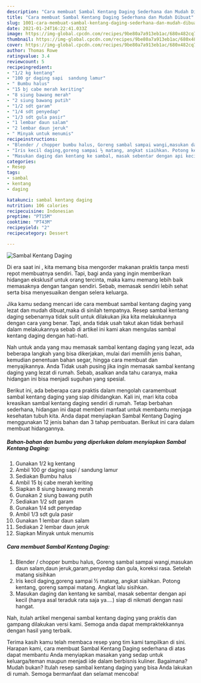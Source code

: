 ```yaml
---
description: "Cara membuat Sambal Kentang Daging Sederhana dan Mudah Dibuat"
title: "Cara membuat Sambal Kentang Daging Sederhana dan Mudah Dibuat"
slug: 1001-cara-membuat-sambal-kentang-daging-sederhana-dan-mudah-dibuat
date: 2021-01-24T16:22:41.033Z
image: https://img-global.cpcdn.com/recipes/9be80a7a913eb1ac/680x482cq70/sambal-kentang-daging-foto-resep-utama.jpg
thumbnail: https://img-global.cpcdn.com/recipes/9be80a7a913eb1ac/680x482cq70/sambal-kentang-daging-foto-resep-utama.jpg
cover: https://img-global.cpcdn.com/recipes/9be80a7a913eb1ac/680x482cq70/sambal-kentang-daging-foto-resep-utama.jpg
author: Thomas Rowe
ratingvalue: 3.4
reviewcount: 5
recipeingredient:
- "1/2 kg kentang"
- "100 gr daging sapi  sandung lamur"
- " Bumbu halus"
- "15 bj cabe merah keriting"
- "8 siung bawang merah"
- "2 siung bawang putih"
- "1/2 sdt garam"
- "1/4 sdt penyedap"
- "1/3 sdt gula pasir"
- "1 lembar daun salam"
- "2 lembar daun jeruk"
- " Minyak untuk menumis"
recipeinstructions:
- "Blender / chopper bumbu halus, Goreng sambal sampai wangi,masukan daun salam,daun jeruk,garam,penyedap dan gula, koreksi rasa. Setelah matang sisihkan"
- "Iris kecil daging,goreng sampai ½ matang, angkat siaihkan. Potong kentang, goreng sampai matang. Angkat lalu sisihkan."
- "Masukan daging dan kentang ke sambal, masak sebentar dengan api kecil (hanya asal teraduk rata saja ya....) siap di nikmati dengan nasi hangat."
categories:
- Resep
tags:
- sambal
- kentang
- daging

katakunci: sambal kentang daging 
nutrition: 106 calories
recipecuisine: Indonesian
preptime: "PT15M"
cooktime: "PT43M"
recipeyield: "2"
recipecategory: Dessert

---
```



![Sambal Kentang Daging](https://img-global.cpcdn.com/recipes/9be80a7a913eb1ac/680x482cq70/sambal-kentang-daging-foto-resep-utama.jpg)

Di era  saat ini , kita memang bisa mengorder makanan praktis tanpa mesti repot membuatnya sendiri. Tapi, bagi anda yang ingin memberikan hidangan eksklusif untuk orang tercinta, maka kamu memang lebih baik memasaknya dengan tangan sendiri. Sebab, memasak sendiri lebih sehat serta bisa menyesuaikan dengan selera keluarga.

Jika kamu sedang mencari ide cara membuat sambal kentang daging yang lezat dan mudah dibuat,maka di sinilah tempatnya. Resep sambal kentang daging  sebenarnya tidak sulit untuk dilakukan jika kita melakukannya dengan cara yang benar. Tapi, anda tidak usah takut akan tidak berhasil dalam melakukannya 
sebab di artikel ini kami akan mengulas sambal kentang daging dengan hati-hati.  



Nah untuk anda yang mau memasak sambal kentang daging yang lezat, ada beberapa langkah yang bisa dikerjakan, mulai dari memilih jenis bahan, kemudian penentuan bahan segar, hingga cara membuat dan menyajikannya. Anda Tidak usah pusing jika ingin memasak sambal kentang daging yang lezat di rumah. Sebab, asalkan anda  tahu caranya, maka hidangan ini bisa menjadi suguhan yang spesial.

Berikut ini, ada beberapa cara praktis  dalam mengolah caramembuat sambal kentang daging yang siap dihidangkan. Kali ini, mari kita coba kreasikan sambal kentang daging sendiri di rumah. Tetap berbahan sederhana, hidangan ini dapat memberi manfaat untuk membantu menjaga kesehatan tubuh kita. Anda dapat menyiapkan Sambal Kentang Daging menggunakan 12 jenis bahan dan 3 tahap pembuatan. Berikut ini cara dalam membuat hidangannya.

<!--inarticleads1-->

##### Bahan-bahan dan bumbu yang diperlukan dalam menyiapkan Sambal Kentang Daging:

1. Gunakan 1/2 kg kentang
1. Ambil 100 gr daging sapi / sandung lamur
1. Sediakan  Bumbu halus
1. Ambil 15 bj cabe merah keriting
1. Siapkan 8 siung bawang merah
1. Gunakan 2 siung bawang putih
1. Sediakan 1/2 sdt garam
1. Gunakan 1/4 sdt penyedap
1. Ambil 1/3 sdt gula pasir
1. Gunakan 1 lembar daun salam
1. Sediakan 2 lembar daun jeruk
1. Siapkan  Minyak untuk menumis




<!--inarticleads2-->

##### Cara membuat Sambal Kentang Daging:

1. Blender / chopper bumbu halus, Goreng sambal sampai wangi,masukan daun salam,daun jeruk,garam,penyedap dan gula, koreksi rasa. Setelah matang sisihkan
1. Iris kecil daging,goreng sampai ½ matang, angkat siaihkan. Potong kentang, goreng sampai matang. Angkat lalu sisihkan.
1. Masukan daging dan kentang ke sambal, masak sebentar dengan api kecil (hanya asal teraduk rata saja ya....) siap di nikmati dengan nasi hangat.




Nah, itulah artikel mengenai  sambal kentang daging  yang praktis dan gampang dilakukan versi kami. Semoga anda dapat mempraktekkannya dengan hasil yang terbaik. 

Terima kasih kamu telah membaca resep yang tim kami tampilkan di sini. Harapan kami, cara membuat  Sambal Kentang Daging sederhana di atas dapat membantu Anda menyiapkan masakan yang sedap untuk keluarga/teman maupun menjadi ide dalam berbisnis kuliner. Bagaimana? Mudah bukan? Itulah resep sambal kentang daging yang bisa Anda lakukan di rumah. Semoga bermanfaat dan selamat mencoba!

